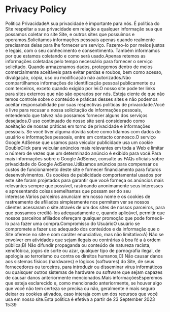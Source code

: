 # Privacy Policy

Política PrivacidadeA sua privacidade é importante para nós. É política do Site respeitar a sua privacidade em relação a qualquer informação sua que possamos coletar no site Site, e outros sites que possuímos e operamos.Solicitamos informações pessoais apenas quando realmente precisamos delas para lhe fornecer um serviço. Fazemo-lo por meios justos e legais, com o seu conhecimento e consentimento. Também informamos por que estamos coletando e como será usado.Apenas retemos as informações coletadas pelo tempo necessário para fornecer o serviço solicitado. Quando armazenamos dados, protegemos dentro de meios comercialmente aceitáveis ​​para evitar perdas e roubos, bem como acesso, divulgação, cópia, uso ou modificação não autorizados.Não compartilhamos informações de identificação pessoal publicamente ou com terceiros, exceto quando exigido por lei.O nosso site pode ter links para sites externos que não são operados por nós. Esteja ciente de que não temos controle sobre o conteúdo e práticas desses sites e não podemos aceitar responsabilidade por suas respectivas políticas de privacidade.Você é livre para recusar a nossa solicitação de informações pessoais, entendendo que talvez não possamos fornecer alguns dos serviços desejados.O uso continuado de nosso site será considerado como aceitação de nossas práticas em torno de privacidade e informações pessoais. Se você tiver alguma dúvida sobre como lidamos com dados do usuário e informações pessoais, entre em contacto connosco.O serviço Google AdSense que usamos para veicular publicidade usa um cookie DoubleClick para veicular anúncios mais relevantes em toda a Web e limitar o número de vezes que um determinado anúncio é exibido para você.Para mais informações sobre o Google AdSense, consulte as FAQs oficiais sobre privacidade do Google AdSense.Utilizamos anúncios para compensar os custos de funcionamento deste site e fornecer financiamento para futuros desenvolvimentos. Os cookies de publicidade comportamental usados ​​por este site foram projetados para garantir que você forneça os anúncios mais relevantes sempre que possível, rastreando anonimamente seus interesses e apresentando coisas semelhantes que possam ser do seu interesse.Vários parceiros anunciam em nosso nome e os cookies de rastreamento de afiliados simplesmente nos permitem ver se nossos clientes acessaram o site através de um dos sites de nossos parceiros, para que possamos creditá-los adequadamente e, quando aplicável, permitir que nossos parceiros afiliados ofereçam qualquer promoção que pode fornecê-lo para fazer uma compra.Compromisso do UsuárioO usuário se compromete a fazer uso adequado dos conteúdos e da informação que o Site oferece no site e com caráter enunciativo, mas não limitativo:A) Não se envolver em atividades que sejam ilegais ou contrárias à boa fé a à ordem pública;B) Não difundir propaganda ou conteúdo de natureza racista, xenofóbica, jogos de sorte ou azar, qualquer tipo de pornografia ilegal, de apologia ao terrorismo ou contra os direitos humanos;C) Não causar danos aos sistemas físicos (hardwares) e lógicos (softwares) do Site, de seus fornecedores ou terceiros, para introduzir ou disseminar vírus informáticos ou quaisquer outros sistemas de hardware ou software que sejam capazes de causar danos anteriormente mencionados.Mais informaçõesEsperemos que esteja esclarecido e, como mencionado anteriormente, se houver algo que você não tem certeza se precisa ou não, geralmente é mais seguro deixar os cookies ativados, caso interaja com um dos recursos que você usa em nosso site.Esta política é efetiva a partir de 23 September 2023 15:39

